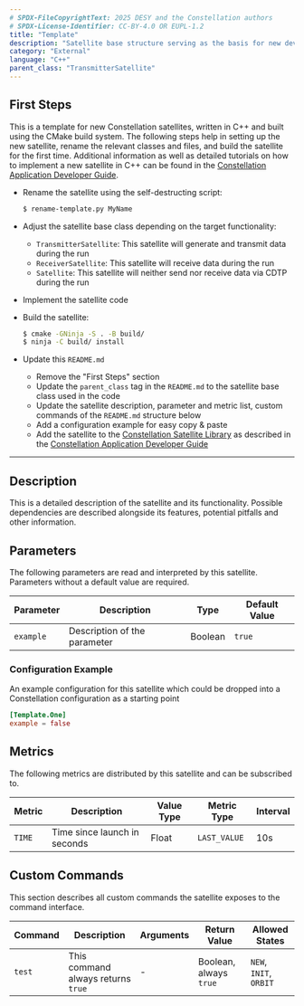 ```yaml
---
# SPDX-FileCopyrightText: 2025 DESY and the Constellation authors
# SPDX-License-Identifier: CC-BY-4.0 OR EUPL-1.2
title: "Template"
description: "Satellite base structure serving as the basis for new developments"
category: "External"
language: "C++"
parent_class: "TransmitterSatellite"
---
```


## First Steps

This is a template for new Constellation satellites, written in C++ and built using the CMake build system.
The following steps help in setting up the new satellite, rename the relevant classes and files, and build the satellite for the first time.
Additional information as well as detailed tutorials on how to implement a new satellite in C++ can be found in the
[Constellation Application Developer Guide](https://constellation.pages.desy.de/application_development/index.html).

* Rename the satellite using the self-destructing script:

  ```sh
  $ rename-template.py MyName
  ```

* Adjust the satellite base class depending on the target functionality:
  * `TransmitterSatellite`: This satellite will generate and transmit data during the run
  * `ReceiverSatellite`: This satellite will receive data during the run
  * `Satellite`: This satellite will neither send nor receive data via CDTP during the run
* Implement the satellite code
* Build the satellite:

  ```sh
  $ cmake -GNinja -S . -B build/
  $ ninja -C build/ install
  ```

* Update this `README.md`
  * Remove the "First Steps" section
  * Update the `parent_class` tag in the `README.md` to the satellite base class used in the code
  * Update the satellite description, parameter and metric list, custom commands of the `README.md` structure below
  * Add a configuration example for easy copy & paste
  * Add the satellite to the [Constellation Satellite Library](https://constellation.pages.desy.de/satellites/index.html) as
    described in the [Constellation Application Developer Guide](https://constellation.pages.desy.de/application_development/intro/listing.html)

---

## Description

This is a detailed description of the satellite and its functionality.
Possible dependencies are described alongside its features, potential pitfalls and other information.

## Parameters

The following parameters are read and interpreted by this satellite. Parameters without a default value are required.

| Parameter  | Description | Type | Default Value |
|------------|-------------|------|---------------|
| `example` | Description of the parameter | Boolean | `true` |

### Configuration Example

An example configuration for this satellite which could be dropped into a Constellation configuration as a starting point

```toml
[Template.One]
example = false
```

## Metrics

The following metrics are distributed by this satellite and can be subscribed to.

| Metric | Description | Value Type | Metric Type | Interval |
|--------|-------------|------------|-------------|----------|
| `TIME` | Time since launch in seconds | Float | `LAST_VALUE` | 10s |

## Custom Commands

This section describes all custom commands the satellite exposes to the command interface.

| Command | Description | Arguments | Return Value | Allowed States |
|---------|-------------|-----------|--------------|----------------|
| `test` | This command always returns `true` | - | Boolean, always `true` | `NEW`, `INIT`, `ORBIT` |
